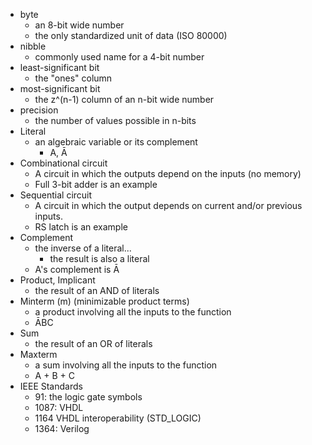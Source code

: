 - byte
	- an 8-bit wide number
	- the only standardized unit of data (ISO 80000)
- nibble
	- commonly used name for a 4-bit number
- least-significant bit
	- the "ones" column
- most-significant bit
	- the z^(n-1) column of an n-bit wide number
- precision
	- the number of values possible in n-bits
- Literal
	- an algebraic variable or its complement
		- A, Ā
- Combinational circuit
	- A circuit in which the outputs depend on the inputs (no memory)
	- Full 3-bit adder is an example
- Sequential circuit
	- A circuit in which the output depends on current and/or previous inputs.
	- RS latch is an example
- Complement 
	- the inverse of a literal...
		- the result is also a literal
	- A's complement is Ā  
- Product, Implicant
	- the result of an AND of literals
- Minterm (m) (minimizable product terms)
	- a product involving all the inputs to the function
	- ĀBC
- Sum
	- the result of an OR of literals
- Maxterm
	- a sum involving all the inputs to the function
	- A + B + C
 - IEEE Standards
	 - 91: the logic gate symbols
	 - 1087: VHDL
	  - 1164 VHDL interoperability (STD_LOGIC)
	 - 1364: Verilog